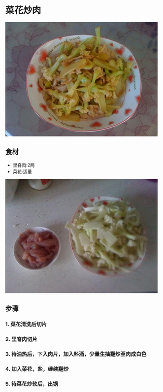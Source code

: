 菜花炒肉
===============================
![菜花炒肉](cai-hua-chao-rou02.jpg)


## 食材 ##
* 里脊肉:2两
* 菜花:适量


![菜花炒肉](cai-hua-chao-rou01.jpg)


## 步骤 ##

### 1. 菜花清洗后切片 ###


### 2. 里脊肉切片 ###


### 3. 待油热后，下入肉片，加入料酒，少量生抽翻炒至肉成白色 ###


### 4. 加入菜花，盐，继续翻炒 ###


### 5. 待菜花炒软后，出锅 ###
